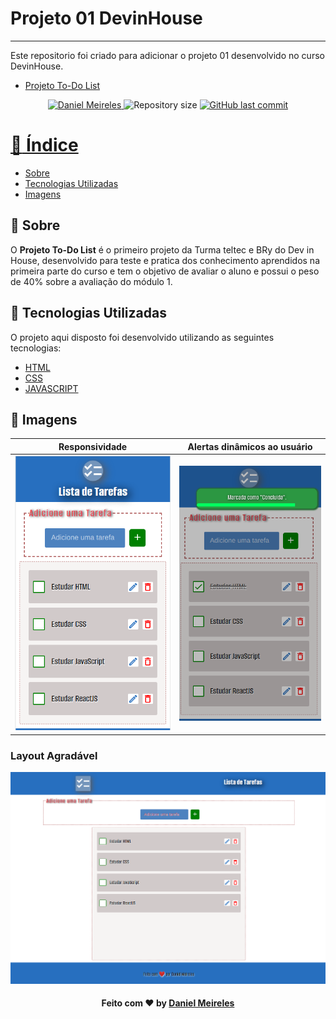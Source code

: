 # Projeto 01 DevinHouse
---

Este repositorio foi criado para adicionar o projeto 01 desenvolvido no curso DevinHouse.

- [Projeto To-Do List](https://meirelesdev.github.io/to-do-list-devinhouse/)
<p align="center">	
   <a href="https://www.linkedin.com/in/developer-danielmn/">
      <img alt="Daniel Meireles" src="https://img.shields.io/badge/-Daniel Meireles-0080000?style=flat&logo=Linkedin&logoColor=white" />
   </a>
  <img alt="Repository size" src="https://img.shields.io/github/languages/code-size/meirelesdev/to-do-list-devinhouse?color=0080000label=repo%20size">


  <a href="https://github.com/meirelesdev/to-do-list-devinhouse/commits/main">
    <img alt="GitHub last commit" src="https://img.shields.io/github/last-commit/meirelesdev/to-do-list-devinhouse?color=0080000">
</p>

# :pushpin: Índice

- [Sobre](#sobre)
- [Tecnologias Utilizadas](#tecnologias-utilizadas)
- [Imagens](#imagens)

<a id="sobre"></a>

## :bookmark: Sobre

O <strong>Projeto To-Do List</strong> é o primeiro projeto da Turma teltec e BRy do Dev in House, desenvolvido para teste e pratica dos conhecimento aprendidos na primeira parte do curso e tem o objetivo de avaliar o aluno e possui o peso de 40% sobre a avaliação do módulo 1.

<a id="tecnologias-utilizadas"></a>

## :rocket: Tecnologias Utilizadas

O projeto aqui disposto foi desenvolvido utilizando as seguintes tecnologias:

- [HTML](https://www.w3schools.com/html/default.asp)
- [CSS](https://www.w3schools.com/css/default.asp)
- [JAVASCRIPT](https://www.w3schools.com/js/default.asp)

## :rocket: Imagens

Responsividade                     |                                           Alertas dinâmicos ao usuário
:---------------------------------:|:---------------------------------------------------------------------:
![Layout Responsivo](screenshot/screenshot_1.png?raw=true "Responsividade") | ![Layout Responsivo](screenshot/screenshot_2.png "Alertas dinâmicos ao usuário")
### Layout Agradável
![Layout Responsivo](screenshot/screenshot.png?raw=true "Layout Agradável")


<h4 align="center">
    Feito com ❤️ by <a href="https://www.linkedin.com/in/developer-danielmn/" target="_blank">Daniel Meireles</a>
</h4>